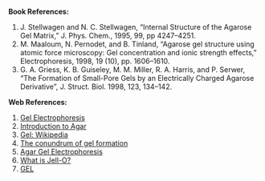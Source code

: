 **Book References:**

1. J. Stellwagen and N. C. Stellwagen, “Internal Structure of the Agarose Gel Matrix,” J. Phys. Chem., 1995, 99, pp 4247–4251.
2. M. Maaloum, N. Pernodet, and B. Tinland, “Agarose gel structure using atomic force microscopy: Gel concentration and ionic strength effects,” Electrophoresis, 1998, 19 (10), pp. 1606–1610.
3. G. A. Griess, K. B. Guiseley, M. M. Miller, R. A. Harris, and P. Serwer, “The Formation of Small-Pore Gels by an Electrically Charged Agarose Derivative”, J. Struct. Biol. 1998, 123, 134–142.

**Web References:**

1. [Gel Electrophoresis](https://learn.genetics.utah.edu/content/labs/gel/)
2. [Introduction to Agar](https://www.cybercolloids.net/library/agar/introduction-agar-properties)
3. [Gel: Wikipedia](https://en.wikipedia.org/wiki/Gel)
4. [The conundrum of gel formation](https://complexfluids.umd.edu/papers/87_2012g.pdf)
5. [Agar Gel Electrophoresis](https://www.methodbook.net/dna/agarogel.html)
6. [What is Jell-O?](https://www.scientificamerican.com/article.cfm?id=what-is-jell-o-how-does-i)
7. [GEL](https://www.pslc.ws/macrog/gel.htm)

